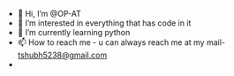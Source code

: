 - 👋 Hi, I’m @OP-AT
- 👀 I’m interested in everything that has code in it
- 🌱 I’m currently learning python
- 📫 How to reach me - u can always reach me at my mail- tshubh5238@gmail.com
-                     

<!---
OP-AT/OP-AT is a ✨ special ✨ repository because its `README.md` (this file) appears on your GitHub profile.
You can click the Preview link to take a look at your changes.
--->
